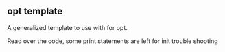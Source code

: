 ## opt template

A generalized template to use with for opt.

Read over the code, some print statements are left for init trouble shooting